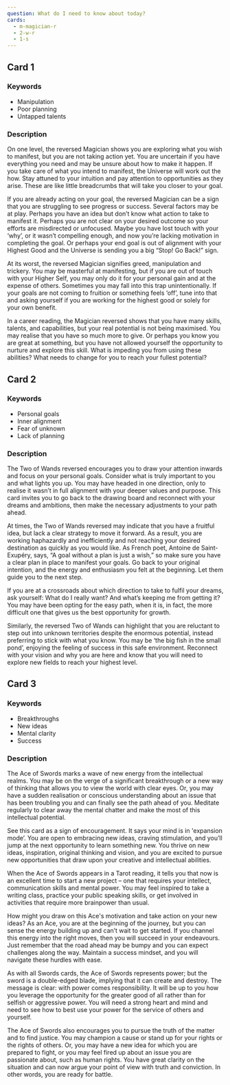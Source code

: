 ```yaml
---
question: What do I need to know about today?
cards: 
  - m-magician-r
  - 2-w-r
  - 1-s
---
```

## Card 1
### Keywords
- Manipulation
- Poor planning
- Untapped talents

### Description
On one level, the reversed Magician shows you are exploring what you wish to manifest, but you are not taking action yet. You are uncertain if you have everything you need and may be unsure about how to make it happen. If you take care of what you intend to manifest, the Universe will work out the how. Stay attuned to your intuition and pay attention to opportunities as they arise. These are like little breadcrumbs that will take you closer to your goal.

If you are already acting on your goal, the reversed Magician can be a sign that you are struggling to see progress or success. Several factors may be at play. Perhaps you have an idea but don’t know what action to take to manifest it. Perhaps you are not clear on your desired outcome so your efforts are misdirected or unfocused. Maybe you have lost touch with your ‘why’, or it wasn’t compelling enough, and now you’re lacking motivation in completing the goal. Or perhaps your end goal is out of alignment with your Highest Good and the Universe is sending you a big “Stop! Go Back!” sign.

At its worst, the reversed Magician signifies greed, manipulation and trickery. You may be masterful at manifesting, but if you are out of touch with your Higher Self, you may only do it for your personal gain and at the expense of others. Sometimes you may fall into this trap unintentionally. If your goals are not coming to fruition or something feels ‘off’, tune into that and asking yourself if you are working for the highest good or solely for your own benefit.

In a career reading, the Magician reversed shows that you have many skills, talents, and capabilities, but your real potential is not being maximised. You may realise that you have so much more to give. Or perhaps you know you are great at something, but you have not allowed yourself the opportunity to nurture and explore this skill. What is impeding you from using these abilities? What needs to change for you to reach your fullest potential?


## Card 2
### Keywords
- Personal goals
- Inner alignment
- Fear of unknown
- Lack of planning

### Description
The Two of Wands reversed encourages you to draw your attention inwards and focus on your personal goals. Consider what is truly important to you and what lights you up. You may have headed in one direction, only to realise it wasn’t in full alignment with your deeper values and purpose. This card invites you to go back to the drawing board and reconnect with your dreams and ambitions, then make the necessary adjustments to your path ahead.

At times, the Two of Wands reversed may indicate that you have a fruitful idea, but lack a clear strategy to move it forward. As a result, you are working haphazardly and inefficiently and not reaching your desired destination as quickly as you would like. As French poet, Antoine de Saint-Exupéry, says, “A goal without a plan is just a wish,” so make sure you have a clear plan in place to manifest your goals. Go back to your original intention, and the energy and enthusiasm you felt at the beginning. Let them guide you to the next step.

If you are at a crossroads about which direction to take to fulfil your dreams, ask yourself: What do I really want? And what’s keeping me from getting it? You may have been opting for the easy path, when it is, in fact, the more difficult one that gives us the best opportunity for growth.

Similarly, the reversed Two of Wands can highlight that you are reluctant to step out into unknown territories despite the enormous potential, instead preferring to stick with what you know. You may be ‘the big fish in the small pond’, enjoying the feeling of success in this safe environment. Reconnect with your vision and why you are here and know that you will need to explore new fields to reach your highest level.


## Card 3
### Keywords
- Breakthroughs
- New ideas
- Mental clarity
- Success

### Description
The Ace of Swords marks a wave of new energy from the intellectual realms. You may be on the verge of a significant breakthrough or a new way of thinking that allows you to view the world with clear eyes. Or, you may have a sudden realisation or conscious understanding about an issue that has been troubling you and can finally see the path ahead of you. Meditate regularly to clear away the mental chatter and make the most of this intellectual potential.

See this card as a sign of encouragement. It says your mind is in 'expansion mode’. You are open to embracing new ideas, craving stimulation, and you’ll jump at the next opportunity to learn something new. You thrive on new ideas, inspiration, original thinking and vision, and you are excited to pursue new opportunities that draw upon your creative and intellectual abilities.

When the Ace of Swords appears in a Tarot reading, it tells you that now is an excellent time to start a new project – one that requires your intellect, communication skills and mental power. You may feel inspired to take a writing class, practice your public speaking skills, or get involved in activities that require more brainpower than usual.

How might you draw on this Ace's motivation and take action on your new ideas? As an Ace, you are at the beginning of the journey, but you can sense the energy building up and can’t wait to get started. If you channel this energy into the right moves, then you will succeed in your endeavours. Just remember that the road ahead may be bumpy and you can expect challenges along the way. Maintain a success mindset, and you will navigate these hurdles with ease.

As with all Swords cards, the Ace of Swords represents power; but the sword is a double-edged blade, implying that it can create and destroy. The message is clear: with power comes responsibility. It will be up to you how you leverage the opportunity for the greater good of all rather than for selfish or aggressive power. You will need a strong heart and mind and need to see how to best use your power for the service of others and yourself.

The Ace of Swords also encourages you to pursue the truth of the matter and to find justice. You may champion a cause or stand up for your rights or the rights of others. Or, you may have a new idea for which you are prepared to fight, or you may feel fired up about an issue you are passionate about, such as human rights. You have great clarity on the situation and can now argue your point of view with truth and conviction. In other words, you are ready for battle.

